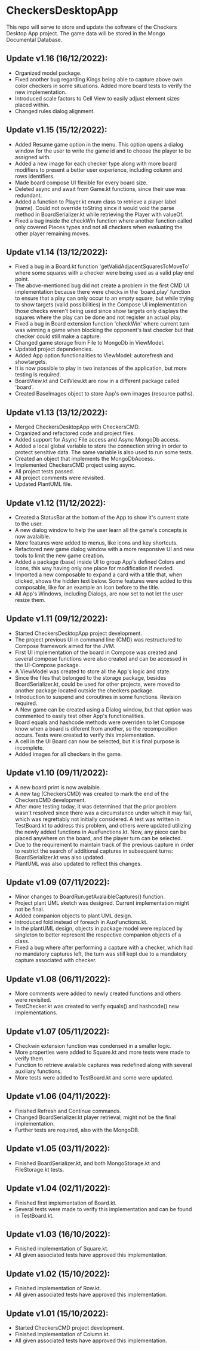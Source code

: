 # CheckersDesktopApp
This repo will serve to store and update the software of the Checkers Desktop App project.
The game data will be stored in the Mongo Documental Database.

## Update v1.16 (16/12/2022):
- Organized model package.
- Fixed another bug regarding Kings being able to capture above own color checkers in
some situations. Added more board tests to verify the new implementation.
- Introduced scale factors to Cell View to easily adjust element sizes placed within.
- Changed rules dialog alignment.

## Update v1.15 (15/12/2022):
- Added Resume game option in the menu. This option opens a dialog window for the user to
write the game id and to choose the player to be assigned with.
- Added a new image for each checker type along with more board modifiers to present a 
better user experience, including column and rows identifiers.
- Made board compose UI flexible for every board size.
- Deleted async and await from Game.kt functions, since their use was redundant.
- Added a function to Player.kt enum class to retrieve a player label (name). Could not 
override toString since it would void the parse method in BoardSerializer.kt while retrieving
the Player with valueOf.
- Fixed a bug inside the checkWin function where another function called only covered 
Pieces types and not all checkers when evaluating the other player remaining moves.

## Update v1.14 (13/12/2022):
- Fixed a bug in a Board.kt function 'getValidAdjacentSquaresToMoveTo' where some squares with
a checker were being used as a valid play end point.
- The above-mentioned bug did not create a problem in the first CMD UI implementation 
because there were checks in the 'board.play' function to ensure that a play can only 
occur to an empty square, but while trying to show targets (valid possibilities) in the 
Compose UI implementation those checks weren't being used since show targets only displays
the squares where the play can be done and not register an actual play.
- Fixed a bug in Board extension function 'checkWin' where current turn was winning a game
when blocking the opponent's last checker but that checker could still make a capture.
- Changed game storage from File to MongoDb in ViewModel.
- Updated project dependencies.
- Added App option functionalities to ViewModel: autorefresh and showtargets.
- It is now possible to play in two instances of the application, but more testing is required.
- BoardView.kt and CellView.kt are now in a different package called 'board'.
- Created BaseImages object to store App's own images (resource paths).

## Update v1.13 (13/12/2022):
- Merged CheckersDesktopApp with CheckersCMD.
- Organized and refactored code and project files.
- Added support for Async File access and Async MongoDb access.
- Added a local global variable to store the connection string in order to protect sensitive
data. The same variable is also used to run some tests.
- Created an object that implements the MongoDbAccess.
- Implemented CheckersCMD project using async.
- All project tests passed.
- All project comments were revisited.
- Updated PlantUML file.

## Update v1.12 (11/12/2022):
- Created a StatusBar at the bottom of the App to show it's current state to the user.
- A new dialog window to help the user learn all the game's concepts is now avalaible.
- More features were added to menus, like icons and key shortcuts.
- Refactored new game dialog window with a more responsive UI and new tools to limit 
the new game creation.
- Added a package (base) inside UI to group App's defined Colors and Icons, this way 
having only one place for modification if needed.
- Imported a new composable to expand a card with a title that, when clicked,
shows the hidden text below. Some features were added to this composable, like for an 
example an Icon before to the title.
- All App's Windows, including Dialogs, are now set to not let the user resize them.

## Update v1.11 (09/12/2022):
- Started CheckersDesktopApp project development.
- The project previous UI in command line (CMD) was restructured to Compose framework 
aimed for the JVM.
- First UI implementation of the board in Compose was created and several compose functions 
were also created and can be accessed in the UI-Compose package.
- A ViewModel was created to store all the App's logic and state.
- Since the files that belonged to the storage package, besides BoardSerializer.kt, could 
be used for other projects, were moved to another package located outside the checkers package.
- Introduction to suspend and coroutines in some functions. Revision required.
- A New game can be created using a Dialog window, but that option was commented to easily test
other App's functionalities.
- Board equals and hashcode methods were overriden to let Compose know when a board is
diferent from another, so the recomposition occurs. Tests were created to verify this 
implementation.
- A cell in the UI Board can now be selected, but it is final purpose is incomplete.
- Added images for all checkers in the game.

## Update v1.10 (09/11/2022):
- A new board print is now avalaible.
- A new tag (CheckersCMD) was created to mark the end of the CheckersCMD development.
- After more testing today, it was determined that the prior problem wasn't resolved 
since there was a circumstance under which it may fail, which was regrettably not 
initially considered. A test was written in TestBoard.kt to address this problem, 
and others were updated utilizing the newly added functions in AuxFunctions.kt. 
Now, any piece can be placed anywhere on the board, and the player turn can be selected.
- Due to the requirement to maintain track of the previous capture in order to restrict 
the search of additional captures in subsequent turns: BoardSerializer.kt was also updated.
- PlantUML was also updated to reflect this changes.

## Update v1.09 (07/11/2022):
- Minor changes to BoardRun.getAvalaibleCaptures() function.
- Project plant UML sketch was designed. Current implementation might not be final.
- Added companion objects to plant UML design. 
- Introduced fold instead of foreach in AuxFunctions.kt.
- In the plantUML design, objects in package model were replaced by singleton to 
better represent the respective companion objects of a class.
- Fixed a bug where after performing a capture with a checker, which had no 
mandatory captures left, the turn was still kept due to a mandatory capture 
associated with checker.

## Update v1.08 (06/11/2022):
- More comments were added to newly created functions and others were revisited. 
- TestChecker.kt was created to verify equals() and hashcode() new implementations.

## Update v1.07 (05/11/2022):
- Checkwin extension function was condensed in a smaller logic. 
- More properties were added to Square.kt and more tests were made to verify them. 
- Function to retrieve avalaible captures was redefined along with several auxiliary
functions. 
- More tests were added to TestBoard.kt and some were updated.

## Update v1.06 (04/11/2022):
- Finished Refresh and Continue commands.
- Changed BoardSerializer.kt player retrieval, might not be the final implementation.
- Further tests are required, also with the MongoDB.

## Update v1.05 (03/11/2022):
- Finished BoardSerializer.kt, and both MongoStorage.kt and FileStorage.kt tests.

## Update v1.04 (02/11/2022):
- Finished first implementation of Board.kt. 
- Several tests were made to verify this implementation and can be found in TestBoard.kt.

## Update v1.03 (16/10/2022):
- Finished implementation of Square.kt.
- All given associated tests have approved this implementation.

## Update v1.02 (15/10/2022):
- Finished implementation of Row.kt.
- All given associated tests have approved this implementation.

## Update v1.01 (15/10/2022):
- Started CheckersCMD project development.
- Finished implementation of Column.kt.
- All given associated tests have approved this implementation.